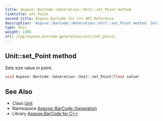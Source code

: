 ```yaml
---
title: Aspose::BarCode::Generation::Unit::set_Point method
linktitle: set_Point
second_title: Aspose.BarCode for C++ API Reference
description: 'Aspose::BarCode::Generation::Unit::set_Point method. Sets size value in point in C++.'
type: docs
weight: 1300
url: /cpp/aspose.barcode.generation/unit/set_point/
---
```

## Unit::set_Point method


Sets size value in point.

```cpp
void Aspose::BarCode::Generation::Unit::set_Point(float value)
```

## See Also

* Class [Unit](../)
* Namespace [Aspose::BarCode::Generation](../../)
* Library [Aspose.BarCode for C++](../../../)

